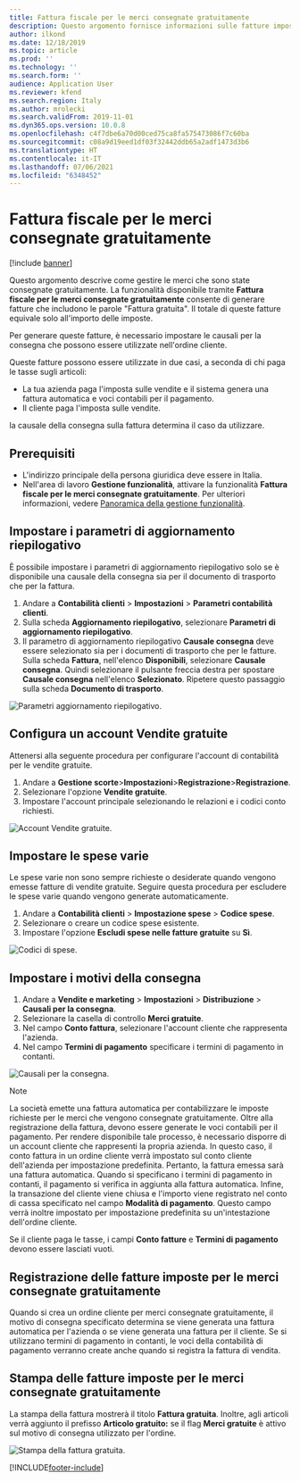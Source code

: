 ```yaml
---
title: Fattura fiscale per le merci consegnate gratuitamente
description: Questo argomento fornisce informazioni sulle fatture imposta per le merci che sono state consegnate gratuitamente.
author: ilkond
ms.date: 12/18/2019
ms.topic: article
ms.prod: ''
ms.technology: ''
ms.search.form: ''
audience: Application User
ms.reviewer: kfend
ms.search.region: Italy
ms.author: mrolecki
ms.search.validFrom: 2019-11-01
ms.dyn365.ops.version: 10.0.8
ms.openlocfilehash: c4f7dbe6a70d00ced75ca8fa575473086f7c60ba
ms.sourcegitcommit: c08a9d19eed1df03f32442ddb65a2adf1473d3b6
ms.translationtype: HT
ms.contentlocale: it-IT
ms.lasthandoff: 07/06/2021
ms.locfileid: "6348452"
---
```

# <a name="tax-invoice-for-goods-delivered-for-free"></a>Fattura fiscale per le merci consegnate gratuitamente

[!include [banner](../includes/banner.md)]

Questo argomento descrive come gestire le merci che sono state consegnate gratuitamente. La funzionalità disponibile tramite **Fattura fiscale per le merci consegnate gratuitamente** consente di generare fatture che includono le parole "Fattura gratuita". Il totale di queste fatture equivale solo all'importo delle imposte.

Per generare queste fatture, è necessario impostare le causali per la consegna che possono essere utilizzate nell'ordine cliente.

Queste fatture possono essere utilizzate in due casi, a seconda di chi paga le tasse sugli articoli:

- La tua azienda paga l'imposta sulle vendite e il sistema genera una fattura automatica e voci contabili per il pagamento.
- Il cliente paga l'imposta sulle vendite.

la causale della consegna sulla fattura determina il caso da utilizzare.

## <a name="prerequisites"></a>Prerequisiti

- L'indirizzo principale della persona giuridica deve essere in Italia.
- Nell'area di lavoro **Gestione funzionalità**, attivare la funzionalità **Fattura fiscale per le merci consegnate gratuitamente**. Per ulteriori informazioni, vedere [Panoramica della gestione funzionalità](../../fin-ops-core/fin-ops/get-started/feature-management/feature-management-overview.md).

## <a name="set-up-the-summary-update-parameters"></a>Impostare i parametri di aggiornamento riepilogativo

È possibile impostare i parametri di aggiornamento riepilogativo solo se è disponibile una causale della consegna sia per il documento di trasporto che per la fattura.

1. Andare a **Contabilità clienti** \> **Impostazioni** \> **Parametri contabilità clienti**.
2. Sulla scheda **Aggiornamento riepilogativo**, selezionare **Parametri di aggiornamento riepilogativo**.
3. Il parametro di aggiornamento riepilogativo **Causale consegna** deve essere selezionato sia per i documenti di trasporto che per le fatture. Sulla scheda **Fattura**, nell'elenco **Disponibili**, selezionare **Causale consegna**. Quindi selezionare il pulsante freccia destra per spostare **Causale consegna** nell'elenco **Selezionato**. Ripetere questo passaggio sulla scheda **Documento di trasporto**.

![Parametri aggiornamento riepilogativo.](media/emea-ita-exil-free-goods-summary-update-parameters.jpg)

## <a name="set-up-a-sales-for-free-account"></a>Configura un account Vendite gratuite

Attenersi alla seguente procedura per configurare l'account di contabilità per le vendite gratuite.

1. Andare a **Gestione scorte**\>**Impostazioni**\>**Registrazione**\>**Registrazione**.
2. Selezionare l'opzione **Vendite gratuite**.
3. Impostare l'account principale selezionando le relazioni e i codici conto richiesti.

![Account Vendite gratuite.](media/emea-ita-exil-free-goods-sales-free-account.jpg)

## <a name="set-up-miscellaneous-charges"></a>Impostare le spese varie

Le spese varie non sono sempre richieste o desiderate quando vengono emesse fatture di vendite gratuite. Seguire questa procedura per escludere le spese varie quando vengono generate automaticamente.

1. Andare a **Contabilità clienti** \> **Impostazione spese** \> **Codice spese**.
2. Selezionare o creare un codice spese esistente.
2. Impostare l'opzione **Escludi spese nelle fatture gratuite** su **Sì**.

![Codici di spese.](media/emea-ita-exil-free-goods-charges-codes.jpg)

## <a name="set-up-delivery-reasons"></a>Impostare i motivi della consegna

1. Andare a **Vendite e marketing** \> **Impostazioni** \> **Distribuzione** \> **Causali per la consegna**.
2. Selezionare la casella di controllo **Merci gratuite**.
3. Nel campo **Conto fattura**, selezionare l'account cliente che rappresenta l'azienda.
4. Nel campo **Termini di pagamento** specificare i termini di pagamento in contanti.

![Causali per la consegna.](media/emea-ita-exil-free-goods-delivery-reason.jpg)

> [!NOTE]
> La società emette una fattura automatica per contabilizzare le imposte richieste per le merci che vengono consegnate gratuitamente. Oltre alla registrazione della fattura, devono essere generate le voci contabili per il pagamento. Per rendere disponibile tale processo, è necessario disporre di un account cliente che rappresenti la propria azienda. In questo caso, il conto fattura in un ordine cliente verrà impostato sul conto cliente dell'azienda per impostazione predefinita. Pertanto, la fattura emessa sarà una fattura automatica. Quando si specificano i termini di pagamento in contanti, il pagamento si verifica in aggiunta alla fattura automatica. Infine, la transazione del cliente viene chiusa e l'importo viene registrato nel conto di cassa specificato nel campo **Modalità di pagamento**. Questo campo verrà inoltre impostato per impostazione predefinita su un'intestazione dell'ordine cliente.
>
> Se il cliente paga le tasse, i campi **Conto fatture** e **Termini di pagamento** devono essere lasciati vuoti.

## <a name="posting-tax-invoices-for-goods-delivered-for-free"></a>Registrazione delle fatture imposte per le merci consegnate gratuitamente

Quando si crea un ordine cliente per merci consegnate gratuitamente, il motivo di consegna specificato determina se viene generata una fattura automatica per l'azienda o se viene generata una fattura per il cliente. Se si utilizzano termini di pagamento in contanti, le voci della contabilità di pagamento verranno create anche quando si registra la fattura di vendita.

## <a name="printing-tax-invoices-for-goods-delivered-for-free"></a>Stampa delle fatture imposte per le merci consegnate gratuitamente

La stampa della fattura mostrerà il titolo **Fattura gratuita**. Inoltre, agli articoli verrà aggiunto il prefisso **Articolo gratuito:** se il flag **Merci gratuite** è attivo sul motivo di consegna utilizzato per l'ordine.

![Stampa della fattura gratuita.](media/emea-ita-exil-free-tax-invoice-printout.jpg)


[!INCLUDE[footer-include](../../includes/footer-banner.md)]